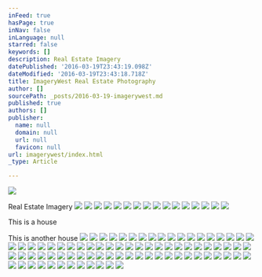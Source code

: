 ```yaml
---
inFeed: true
hasPage: true
inNav: false
inLanguage: null
starred: false
keywords: []
description: Real Estate Imagery
datePublished: '2016-03-19T23:43:19.098Z'
dateModified: '2016-03-19T23:43:18.718Z'
title: ImageryWest Real Estate Photography
author: []
sourcePath: _posts/2016-03-19-imagerywest.md
published: true
authors: []
publisher:
  name: null
  domain: null
  url: null
  favicon: null
url: imagerywest/index.html
_type: Article

---
```

![](https://the-grid-user-content.s3-us-west-2.amazonaws.com/06619c0c-e287-4580-bbd5-6bfd8b54e8fa.jpg)

Real Estate Imagery
![](https://the-grid-user-content.s3-us-west-2.amazonaws.com/6ba129c1-fd75-4770-9702-a8d82c28197f.jpg)
![](https://the-grid-user-content.s3-us-west-2.amazonaws.com/c9b70867-58be-45ad-890a-688f95774c62.jpg)
![](https://the-grid-user-content.s3-us-west-2.amazonaws.com/d79b4256-d7e9-44e2-89fe-72104166ef92.jpg)
![](https://the-grid-user-content.s3-us-west-2.amazonaws.com/6078dc6e-6c28-4804-9c62-961fadf69f28.jpg)
![](https://the-grid-user-content.s3-us-west-2.amazonaws.com/8fd3ba77-88c3-4a25-a4ba-7c3f7b207e4d.jpg)
![](https://the-grid-user-content.s3-us-west-2.amazonaws.com/0ed0d35b-ed0a-4bf9-9bd4-c77d9d9cbad7.jpg)
![](https://the-grid-user-content.s3-us-west-2.amazonaws.com/9b6b93e0-5ad0-4582-a90e-6f2c5918735b.jpg)
![](https://the-grid-user-content.s3-us-west-2.amazonaws.com/f177bd83-52ca-467b-bca9-3b82a535cb9f.jpg)
![](https://the-grid-user-content.s3-us-west-2.amazonaws.com/36be834d-4a7c-4726-80cc-5825ce8cb53c.jpg)
![](https://the-grid-user-content.s3-us-west-2.amazonaws.com/b43af88e-14f6-4871-ac8c-5e2133a37a52.jpg)
![](https://the-grid-user-content.s3-us-west-2.amazonaws.com/5fd2c431-8c69-4c6f-b3a6-fa89a5419cd5.jpg)
![](https://the-grid-user-content.s3-us-west-2.amazonaws.com/56d5b061-c865-44ae-afc8-4b3bdc3dd96b.jpg)
![](https://the-grid-user-content.s3-us-west-2.amazonaws.com/58edd3a0-aa5f-447f-aa63-b295f4cddaf6.jpg)
![](https://the-grid-user-content.s3-us-west-2.amazonaws.com/a07e52ee-eb2e-4fcf-a52e-b3c37c045198.jpg)
![](https://the-grid-user-content.s3-us-west-2.amazonaws.com/c70d6743-fd3d-4164-b5d8-2e22c4d9164b.jpg)
![](https://the-grid-user-content.s3-us-west-2.amazonaws.com/71f613ac-3a1a-475a-ad8a-83c4b58273ab.jpg)

This is a house

This is another house
![](https://the-grid-user-content.s3-us-west-2.amazonaws.com/7bbdfbe9-dfd6-4467-8354-343bc5e58457.jpg)
![](https://the-grid-user-content.s3-us-west-2.amazonaws.com/757c4254-8028-44cb-bb06-c19a149dc768.jpg)
![](https://the-grid-user-content.s3-us-west-2.amazonaws.com/0158a8c7-2026-47f3-bb0a-ac3d073b022c.jpg)
![](https://the-grid-user-content.s3-us-west-2.amazonaws.com/f4f12e3f-83c8-46cc-9cb0-4639613d9987.jpg)
![](https://the-grid-user-content.s3-us-west-2.amazonaws.com/72fac041-714a-4471-8de1-e009bc5cbbf9.jpg)
![](https://the-grid-user-content.s3-us-west-2.amazonaws.com/0ae3e2aa-ced8-4619-aa37-acfab387afd8.jpg)
![](https://the-grid-user-content.s3-us-west-2.amazonaws.com/91728769-974f-447b-a2d8-f0e9368eab41.jpg)
![](https://the-grid-user-content.s3-us-west-2.amazonaws.com/173a2951-0349-4c89-800a-3efb0547baa7.jpg)
![](https://the-grid-user-content.s3-us-west-2.amazonaws.com/8c648e72-39e5-4107-99d7-4af955fd0bec.jpg)
![](https://the-grid-user-content.s3-us-west-2.amazonaws.com/d412c8d4-2a8e-49cd-a69b-18b1ab6201f0.jpg)
![](https://the-grid-user-content.s3-us-west-2.amazonaws.com/0f097888-458f-4b0f-ad10-099a51411eea.jpg)
![](https://the-grid-user-content.s3-us-west-2.amazonaws.com/d32e3166-b036-4b82-86c3-4dc0ae72b933.jpg)
![](https://the-grid-user-content.s3-us-west-2.amazonaws.com/8fdff591-e5f2-4179-a1f4-6c476bf5783c.jpg)
![](https://the-grid-user-content.s3-us-west-2.amazonaws.com/3421566d-a7de-4e8b-aef5-5f6206123858.jpg)
![](https://the-grid-user-content.s3-us-west-2.amazonaws.com/b311ab6d-7ffb-4301-8aa1-0fed34f772fb.jpg)
![](https://the-grid-user-content.s3-us-west-2.amazonaws.com/fa201f6f-b604-4d60-8295-909b7ae4c24b.jpg)
![](https://the-grid-user-content.s3-us-west-2.amazonaws.com/72ee25ed-d59e-4430-b188-8d563c6d7461.jpg)
![](https://the-grid-user-content.s3-us-west-2.amazonaws.com/71fab4b5-19e9-4dfe-ba70-5814ddcc3ed2.jpg)
![](https://the-grid-user-content.s3-us-west-2.amazonaws.com/7dc425d7-9e45-4f6c-ac42-5cedb3ac63d1.jpg)
![](https://the-grid-user-content.s3-us-west-2.amazonaws.com/c4a38451-2a3a-40d4-ab4c-2f5b81c4eafc.jpg)
![](https://the-grid-user-content.s3-us-west-2.amazonaws.com/4f2c542d-5320-4167-b7d3-79ced2e11006.jpg)
![](https://the-grid-user-content.s3-us-west-2.amazonaws.com/23f07d6b-8041-4290-a695-906b4dce5acb.jpg)
![](https://the-grid-user-content.s3-us-west-2.amazonaws.com/b6a38317-a096-475d-8e65-42707d161287.jpg)
![](https://the-grid-user-content.s3-us-west-2.amazonaws.com/16a4278c-383f-4f41-82ef-48299bd97373.jpg)
![](https://the-grid-user-content.s3-us-west-2.amazonaws.com/55b135e9-d012-47e2-a103-eb5eabab0bd8.jpg)
![](https://the-grid-user-content.s3-us-west-2.amazonaws.com/b6d61f32-7e5a-436a-948d-32dd7213e296.jpg)
![](https://the-grid-user-content.s3-us-west-2.amazonaws.com/0f1805cb-7c40-4fbc-ba6c-1aad69aa8cca.jpg)
![](https://the-grid-user-content.s3-us-west-2.amazonaws.com/e9f55df5-963b-4827-8597-a463177e8cde.jpg)
![](https://the-grid-user-content.s3-us-west-2.amazonaws.com/5e15cd7c-549a-44d0-81ca-6dd243a0483a.jpg)
![](https://the-grid-user-content.s3-us-west-2.amazonaws.com/9299aaee-bbe3-441c-863f-796081457feb.jpg)
![](https://the-grid-user-content.s3-us-west-2.amazonaws.com/e57fa23e-b732-4570-b36d-6f1a5d9d1568.jpg)
![](https://the-grid-user-content.s3-us-west-2.amazonaws.com/16b1a5dc-ec89-442c-9e29-59a27991dcdc.jpg)
![](https://the-grid-user-content.s3-us-west-2.amazonaws.com/53f65b71-fa35-4d32-8083-2d3d2fc6f450.jpg)
![](https://the-grid-user-content.s3-us-west-2.amazonaws.com/33e57b83-68cf-4116-b977-387e2cec3e2f.jpg)
![](https://the-grid-user-content.s3-us-west-2.amazonaws.com/5e8c66fe-dbfe-40de-a59b-7d48ba7ca5d2.jpg)
![](https://the-grid-user-content.s3-us-west-2.amazonaws.com/ea1f9c37-58f6-403b-aa84-e2d18454aa65.jpg)
![](https://the-grid-user-content.s3-us-west-2.amazonaws.com/ada19868-225f-4fac-8eee-38f48fa66936.jpg)
![](https://the-grid-user-content.s3-us-west-2.amazonaws.com/6bfd6014-42e9-428a-9b61-cf94ea7ce5e1.jpg)
![](https://the-grid-user-content.s3-us-west-2.amazonaws.com/e7ad0473-d0cd-415a-bd7d-93821ace0242.jpg)
![](https://the-grid-user-content.s3-us-west-2.amazonaws.com/b763fe09-8865-4e75-bb86-e84183102372.jpg)
![](https://the-grid-user-content.s3-us-west-2.amazonaws.com/f189eee9-c93a-4094-a4c6-333c44c150b7.jpg)
![](https://the-grid-user-content.s3-us-west-2.amazonaws.com/57617761-c9e8-458e-bdf4-394baab6f19e.jpg)
![](https://the-grid-user-content.s3-us-west-2.amazonaws.com/b5e2ff42-fd59-4a8b-a854-f80bcd177f52.jpg)
![](https://the-grid-user-content.s3-us-west-2.amazonaws.com/61742685-2fcd-4ee4-948a-e9b867db5b63.jpg)
![](https://the-grid-user-content.s3-us-west-2.amazonaws.com/a7175fa1-efd5-4be8-a9c6-9abdcdad227c.jpg)
![](https://the-grid-user-content.s3-us-west-2.amazonaws.com/5e53f5a3-9e63-4fba-a731-bcc9614c8f40.jpg)
![](https://the-grid-user-content.s3-us-west-2.amazonaws.com/6fa07731-b5b7-4ac7-b458-0fcc0fe86aff.jpg)
![](https://the-grid-user-content.s3-us-west-2.amazonaws.com/e16a6ca4-d0b8-4ddd-9b87-45b0b1ce69a7.jpg)
![](https://the-grid-user-content.s3-us-west-2.amazonaws.com/1e56c4b6-f0ec-4bf9-a0c8-f27804a116d7.jpg)
![](https://the-grid-user-content.s3-us-west-2.amazonaws.com/9dc05135-1a86-4598-8a8b-56cd05e1b19f.jpg)
![](https://the-grid-user-content.s3-us-west-2.amazonaws.com/c84c64a0-6a2f-4bd9-9bda-3c302e17ba1c.jpg)
![](https://the-grid-user-content.s3-us-west-2.amazonaws.com/38359bb5-5cac-4f5f-93ff-e5885df2ad94.jpg)
![](https://the-grid-user-content.s3-us-west-2.amazonaws.com/1187b938-7960-46f1-991a-72c51d646930.jpg)
![](https://the-grid-user-content.s3-us-west-2.amazonaws.com/88c44f38-221b-4f8f-bd5e-d10c5bfb6261.jpg)
![](https://the-grid-user-content.s3-us-west-2.amazonaws.com/d9e89498-1277-43bd-863b-a788304baf71.jpg)
![](https://the-grid-user-content.s3-us-west-2.amazonaws.com/27d8f3ac-9b60-488a-acb9-e1f36ef8a708.jpg)
![](https://the-grid-user-content.s3-us-west-2.amazonaws.com/5b326fc0-e935-4eb6-90d5-c7723aa45afa.jpg)
![](https://the-grid-user-content.s3-us-west-2.amazonaws.com/3eb5d534-49f0-4f29-8496-b6ef9ee08a29.jpg)
![](https://the-grid-user-content.s3-us-west-2.amazonaws.com/5819df7e-ffad-4806-8856-72ab1b54acb2.jpg)
![](https://the-grid-user-content.s3-us-west-2.amazonaws.com/b7a4f57b-f683-4174-bc6e-fd6008c65fef.jpg)
![](https://the-grid-user-content.s3-us-west-2.amazonaws.com/9a5acb07-1407-4463-b078-cf58149b479e.jpg)
![](https://the-grid-user-content.s3-us-west-2.amazonaws.com/2786bd28-d4b9-4d74-b3c1-6d0031686dc6.jpg)
![](https://the-grid-user-content.s3-us-west-2.amazonaws.com/7f48b99b-6b48-4f4f-a739-6a95918ea51d.jpg)
![](https://the-grid-user-content.s3-us-west-2.amazonaws.com/2c920380-5ee1-4599-92d5-99ca27daedc3.jpg)
![](https://the-grid-user-content.s3-us-west-2.amazonaws.com/a84c496b-5a4c-4d86-8ab1-08817660f57c.jpg)
![](https://the-grid-user-content.s3-us-west-2.amazonaws.com/828335ff-85c1-45d3-bce1-a759020e4c03.jpg)
![](https://the-grid-user-content.s3-us-west-2.amazonaws.com/bfec242d-9276-4cc8-b005-fc21bfe9cded.jpg)
![](https://the-grid-user-content.s3-us-west-2.amazonaws.com/176eafd2-f36e-41d8-8c90-3e88f58a372d.jpg)
![](https://the-grid-user-content.s3-us-west-2.amazonaws.com/74dc48da-0dfa-4d81-b807-84b92112f3ed.jpg)
![](https://the-grid-user-content.s3-us-west-2.amazonaws.com/540e8d83-d5c6-452b-a6f5-213ecb60cfd3.jpg)
![](https://the-grid-user-content.s3-us-west-2.amazonaws.com/25603152-899e-4591-b8c4-7fb9bead9b50.jpg)
![](https://the-grid-user-content.s3-us-west-2.amazonaws.com/d391d11b-9451-4c0a-922c-946c2a964a2b.jpg)
![](https://the-grid-user-content.s3-us-west-2.amazonaws.com/2231bf6b-f3c0-4847-9f77-6e3dac86f9fc.jpg)
![](https://the-grid-user-content.s3-us-west-2.amazonaws.com/8b4fc15c-7e6c-404d-9b77-42df291d8525.jpg)
![](https://the-grid-user-content.s3-us-west-2.amazonaws.com/8bea4c1c-6c55-4097-b09b-469f5415ed19.jpg)
![](https://the-grid-user-content.s3-us-west-2.amazonaws.com/3d6372f9-28fa-4bdd-9305-324ed45cc5e1.jpg)
![](https://the-grid-user-content.s3-us-west-2.amazonaws.com/16f04f24-54d4-45b5-b42d-b7977e681586.jpg)
![](https://the-grid-user-content.s3-us-west-2.amazonaws.com/af838fd2-e38e-4d0b-a154-5e874ffc2277.jpg)
![](https://the-grid-user-content.s3-us-west-2.amazonaws.com/4029662f-17c1-45af-a5c4-1b5b95e9208a.jpg)
![](https://the-grid-user-content.s3-us-west-2.amazonaws.com/c066afd9-6712-4d76-ae6e-b48f5bc82504.jpg)